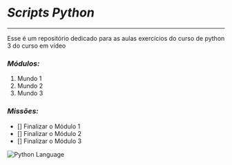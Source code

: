 # __*Scripts Python*__

---

Esse é um repositório dedicado para as aulas exercícios do curso de python 3 do curso em vídeo

### __*Módulos:*__

1. Mundo 1
2. Mundo 2
3. Mundo 3

### __*Missões:*__

- [] Finalizar o Módulo 1
- [] Finalizar o Módulo 2
- [] Finalizar o Módulo 3


![Python Language](https://pt.wiktionary.org/wiki/Ficheiro:Python.svg)